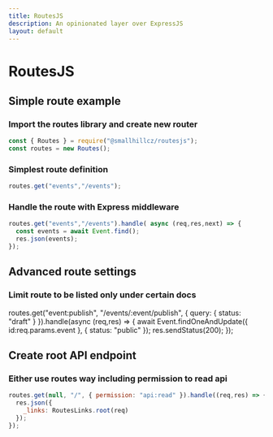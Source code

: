 ```yaml
---
title: RoutesJS
description: An opinionated layer over ExpressJS
layout: default
---
```


# RoutesJS

## Simple route example

### Import the routes library and create new router
```javascript
const { Routes } = require("@smallhillcz/routesjs");
const routes = new Routes();
```

### Simplest route definition

```javascript
routes.get("events","/events");
```

### Handle the route with Express middleware
```javascript
routes.get("events","/events").handle( async (req,res,next) => {
  const events = await Event.find();
  res.json(events);
});
```

## Advanced route settings

### Limit route to be listed only under certain docs

routes.get("event:publish", "/events/:event/publish", { query: { status: "draft" } }).handle(async (req,res) => {
  await Event.findOneAndUpdate({ id:req.params.event }, { status: "public" });
  res.sendStatus(200);
});

## Create root API endpoint

### Either use routes way including permission to read api
```js
routes.get(null, "/", { permission: "api:read" }).handle((req,res) => {
  res.json({
    _links: RoutesLinks.root(req)
  });
});
```
